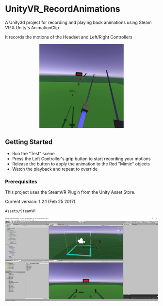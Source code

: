 # UnityVR_RecordAnimations
A Unity3d project for recording and playing back animations using Steam VR & Unity's AnimationClip

It records the motions of the Headset and Left/Right Controllers

<p align="center"><img src="https://github.com/aarmo/UnityVR_RecordAnimations/blob/master/Assets/RecordAnimation/Docs/Test%20Scene.jpg" width="55%" alt="Running in VR"></img></p>

## Getting Started
- Run the "Test" scene
- Press the Left Controller's grip button to start recording your motions
- Release the button to apply the animation to the Red "Mimic" objects
- Watch the playback and repeat to override

### Prerequisites

This project uses the SteamVR Plugin from the Unity Asset Store.

Current version: 1.2.1 (Feb 25 2017)

```
Assets/SteamVR
```
<img src="https://github.com/aarmo/UnityVR_RecordAnimations/blob/master/Assets/RecordAnimation/Docs/Unity.jpg" alt="Unity Editor"></img>

